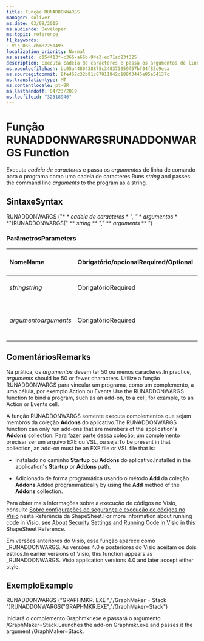 ```yaml
---
title: Função RUNADDONWARGS
manager: soliver
ms.date: 03/09/2015
ms.audience: Developer
ms.topic: reference
f1_keywords:
- Vis_DSS.chm82251493
localization_priority: Normal
ms.assetid: c154413f-c366-a66b-94e3-ed71ad23f325
description: Executa cadeia de caracteres e passa os argumentos de linha de comando para o programa como uma cadeia de caracteres.
ms.openlocfilehash: bc05a4480438875c348373059f57bf04f82c9eca
ms.sourcegitcommit: 8fe462c32b91c87911942c188f3445e85a54137c
ms.translationtype: MT
ms.contentlocale: pt-BR
ms.lasthandoff: 04/23/2019
ms.locfileid: "32318946"
---
```

# <a name="runaddonwargs-function"></a><span data-ttu-id="83656-103">Função RUNADDONWARGS</span><span class="sxs-lookup"><span data-stu-id="83656-103">RUNADDONWARGS Function</span></span>

<span data-ttu-id="83656-104">Executa _cadeia de caracteres_ e passa os _argumentos_ de linha de comando para o programa como uma cadeia de caracteres.</span><span class="sxs-lookup"><span data-stu-id="83656-104">Runs  _string_ and passes the command line  _arguments_ to the program as a string.</span></span> 
  
## <a name="syntax"></a><span data-ttu-id="83656-105">Sintaxe</span><span class="sxs-lookup"><span data-stu-id="83656-105">Syntax</span></span>

<span data-ttu-id="83656-106">RUNADDONWARGS ("\* \* *cadeia de caracteres* \* *", "* \* *argumentos* \* \*")</span><span class="sxs-lookup"><span data-stu-id="83656-106">RUNADDONWARGS(" \*\* *string* \*\* "," \*\* *arguments* \*\* ")</span></span> 
  
### <a name="parameters"></a><span data-ttu-id="83656-107">Parâmetros</span><span class="sxs-lookup"><span data-stu-id="83656-107">Parameters</span></span>

|<span data-ttu-id="83656-108">**Nome**</span><span class="sxs-lookup"><span data-stu-id="83656-108">**Name**</span></span>|<span data-ttu-id="83656-109">**Obrigatório/opcional**</span><span class="sxs-lookup"><span data-stu-id="83656-109">**Required/Optional**</span></span>|<span data-ttu-id="83656-110">**Tipo de dados**</span><span class="sxs-lookup"><span data-stu-id="83656-110">**Data Type**</span></span>|<span data-ttu-id="83656-111">**Descrição**</span><span class="sxs-lookup"><span data-stu-id="83656-111">**Description**</span></span>|
|:-----|:-----|:-----|:-----|
| <span data-ttu-id="83656-112">_string_</span><span class="sxs-lookup"><span data-stu-id="83656-112">_string_</span></span> <br/> |<span data-ttu-id="83656-113">Obrigatório</span><span class="sxs-lookup"><span data-stu-id="83656-113">Required</span></span>  <br/> |<span data-ttu-id="83656-114">**String**</span><span class="sxs-lookup"><span data-stu-id="83656-114">**String**</span></span> <br/> | <span data-ttu-id="83656-115">O nome de um complemento.</span><span class="sxs-lookup"><span data-stu-id="83656-115">The name of an add-on.</span></span>  <br/> |
| <span data-ttu-id="83656-116">_argumento_</span><span class="sxs-lookup"><span data-stu-id="83656-116">_arguments_</span></span> <br/> |<span data-ttu-id="83656-117">Obrigatório</span><span class="sxs-lookup"><span data-stu-id="83656-117">Required</span></span>  <br/> |<span data-ttu-id="83656-118">**String**</span><span class="sxs-lookup"><span data-stu-id="83656-118">**String**</span></span> <br/> |<span data-ttu-id="83656-119">Argumentos a serem passados para seu programa.</span><span class="sxs-lookup"><span data-stu-id="83656-119">Arguments to pass to your program.</span></span>  <br/> |
   
## <a name="remarks"></a><span data-ttu-id="83656-120">Comentários</span><span class="sxs-lookup"><span data-stu-id="83656-120">Remarks</span></span>

<span data-ttu-id="83656-121">Na prática, os _argumentos_ devem ter 50 ou menos caracteres.</span><span class="sxs-lookup"><span data-stu-id="83656-121">In practice,  _arguments_ should be 50 or fewer characters.</span></span> <span data-ttu-id="83656-122">Utilize a função RUNADDONWARGS para vincular um programa, como um complemento, a uma célula, por exemplo Action ou Events.</span><span class="sxs-lookup"><span data-stu-id="83656-122">Use the RUNADDONWARGS function to bind a program, such as an add-on, to a cell, for example, to an Action or Events cell.</span></span> 
  
<span data-ttu-id="83656-123">A função RUNADDONWARGS somente executa complementos que sejam membros da coleção **Addons** do aplicativo.</span><span class="sxs-lookup"><span data-stu-id="83656-123">The RUNADDONWARGS function can only run add-ons that are members of the application's **Addons** collection.</span></span> <span data-ttu-id="83656-124">Para fazer parte dessa coleção, um complemento precisar ser um arquivo EXE ou VSL, ou seja:</span><span class="sxs-lookup"><span data-stu-id="83656-124">To be present in that collection, an add-on must be an EXE file or VSL file that is:</span></span> 
  
- <span data-ttu-id="83656-125">Instalado no caminho **Startup** ou **Addons** do aplicativo.</span><span class="sxs-lookup"><span data-stu-id="83656-125">Installed in the application's **Startup** or **Addons** path.</span></span> 
    
- <span data-ttu-id="83656-126">Adicionado de forma programática usando o método **Add** da coleção **Addons**.</span><span class="sxs-lookup"><span data-stu-id="83656-126">Added programmatically by using the **Add** method of the **Addons** collection.</span></span> 
    
<span data-ttu-id="83656-127">Para obter mais informações sobre a execução de códigos no Visio, consulte [Sobre configurações de segurança e execução de códigos no Visio](about-security-settings-and-running-code-in-visio-shapesheet.md) nesta Referência da ShapeSheet.</span><span class="sxs-lookup"><span data-stu-id="83656-127">For more information about running code in Visio, see [About Security Settings and Running Code in Visio](about-security-settings-and-running-code-in-visio-shapesheet.md) in this ShapeSheet Reference.</span></span> 
  
<span data-ttu-id="83656-p103">Em versões anteriores do Visio, essa função aparece como _RUNADDONWARGS. As versões 4.0 e posteriores do Visio aceitam os dois estilos.</span><span class="sxs-lookup"><span data-stu-id="83656-p103">In earlier versions of Visio, this function appears as _RUNADDONWARGS. Visio application versions 4.0 and later accept either style.</span></span>
  
## <a name="example"></a><span data-ttu-id="83656-130">Exemplo</span><span class="sxs-lookup"><span data-stu-id="83656-130">Example</span></span>

<span data-ttu-id="83656-131">RUNADDONWARGS ("GRAPHMKR. EXE ","/GraphMaker = Stack ")</span><span class="sxs-lookup"><span data-stu-id="83656-131">RUNADDONWARGS("GRAPHMKR.EXE","/GraphMaker=Stack")</span></span> 
  
<span data-ttu-id="83656-132">Iniciará o complemento Graphmkr.exe e passará o argumento /GraphMaker=Stack.</span><span class="sxs-lookup"><span data-stu-id="83656-132">Launches the add-on Graphmkr.exe and passes it the argument /GraphMaker=Stack.</span></span> 
  


